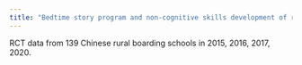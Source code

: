 ```yaml
---
title: "Bedtime story program and non-cognitive skills development of rural boarding students: A follow-up study based on a randomized controlled trial (Core Research Team Member)"
---
```


RCT data from 139 Chinese rural boarding schools in 2015, 2016, 2017, 2020.
